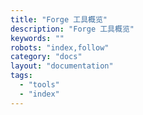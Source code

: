 ```yaml
---
title: "Forge 工具概览"
description: "Forge 工具概览"
keywords: ""
robots: "index,follow"
category: "docs"
layout: "documentation"
tags:
  - "tools"
  - "index"
---
```


<!--stackedit_data:
eyJoaXN0b3J5IjpbMTI4NDM3Mzk1OF19
-->

